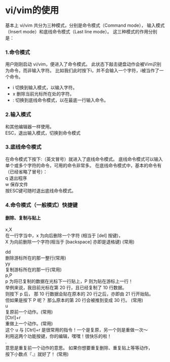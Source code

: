# vi/vim的使用
基本上 vi/vim 共分为三种模式，分别是命令模式（Command mode），
输入模式（Insert mode）和底线命令模式（Last line mode）。 
这三种模式的作用分别是：
### 1.命令模式
用户刚刚启动 vi/vim，便进入了命令模式。 
此状态下敲击键盘动作会被Vim识别为命令，而非输入字符。
比如我们此时按下i，并不会输入一个字符，i被当作了一个命令。

 * i 切换到输入模式，以输入字符。  
 * x 删除当前光标所在处的字符。  
 * : 切换到底线命令模式，以在最底一行输入命令。 

### 2.输入模式
和其他编辑器一样使用。  
ESC，退出输入模式，切换到命令模式   

### 3.底线命令模式
在命令模式下按下:（英文冒号）就进入了底线命令模式。 
底线命令模式可以输入单个或多个字符的命令，可用的命令非常多。 
在底线命令模式中，基本的命令有（已经省略了冒号）：  
  q 退出程序  
  w 保存文件  
按ESC键可随时退出底线命令模式。

### 4.命令模式（一般模式）快捷键
#### 删除、复制与贴上  
x,X  
在一行字当中，x 为向后删除一个字符 (相当于 [del] 按键)，   
X 为向前删除一个字符(相当于 [backspace] 亦即是退格键) (常用)  

dd  
删除游标所在的那一整行(常用)  
yy  
复制游标所在的那一行(常用)  
p,P  
p 为将已复制的数据在光标下一行贴上，P 则为贴在游标上一行！   
举例来说，我目前光标在第 20 行，且已经复制了 10 行数据。  
则按下 p 后， 那 10 行数据会贴在原本的 20 行之后，亦即由 21 行开始贴。  
但如果是按下 P 呢？ 那么原本的第 20 行会被推到变成 30 行。 (常用)  
u  
复原前一个动作。(常用)  
[Ctrl]+r  
重做上一个动作。(常用)  
这个 u 与 [Ctrl]+r 是很常用的指令！一个是复原，另一个则是重做一次～   
利用这两个功能按键，你的编辑，嘿嘿！很快乐的啦！  
.  
意思是重复前一个动作的意思。 如果你想要重复删除、重复贴上等等动作，  
按下小数点『.』就好了！ (常用)
